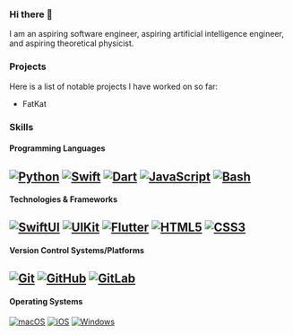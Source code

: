 ### Hi there 👋
I am an aspiring software engineer, aspiring artificial intelligence engineer, and aspiring theoretical physicist.

### Projects
Here is a list of notable projects I have worked on so far:
- FatKat

### Skills
#### Programming Languages
[![Python](https://img.shields.io/badge/-Python-black?logo=python&style=for-the-badge)](https://www.python.org)
[![Swift](https://img.shields.io/badge/-Swift-black?logo=swift&style=for-the-badge)](https://www.swift.org)
[![Dart](https://img.shields.io/badge/-Dart-black?logo=dart&style=for-the-badge)](https://www.dart.dev)
[![JavaScript](https://img.shields.io/badge/-JavaScript-black?logo=javascript&style=for-the-badge)](https://developer.mozilla.org/en-US/docs/Web/JavaScript)
[![Bash](https://img.shields.io/badge/-Bash-black?logo=gnu-bash&style=for-the-badge)](https://www.gnu.org/software/bash/)
--
#### Technologies & Frameworks
[![SwiftUI](https://img.shields.io/badge/-SwiftUI-black?logo=swiftui&style=for-the-badge)](https://developer.apple.com/xcode/swiftui)
[![UIKit](https://img.shields.io/badge/-UIKit-black?logo=uikit&style=for-the-badge)](https://getuikit.com)
[![Flutter](https://img.shields.io/badge/-Flutter-black?logo=flutter&style=for-the-badge)](https://flutter.dev)
[![HTML5](https://img.shields.io/badge/-HTML5-black?logo=html5&style=for-the-badge)](https://html.spec.whatwg.org)
[![CSS3](https://img.shields.io/badge/-CSS3-black?logo=css3&style=for-the-badge)](https://www.css3.com)
--

#### Version Control Systems/Platforms
[![Git](https://img.shields.io/badge/-Git-black?logo=git&style=for-the-badge)](https://git-scm.com)
[![GitHub](https://img.shields.io/badge/-GitHub-black?logo=github&style=for-the-badge)](https://github.com)
[![GitLab](https://img.shields.io/badge/-GitLab-black?logo=gitlab&style=for-the-badge)](https://about.gitlab.com)
--

#### Operating Systems
[![macOS](https://img.shields.io/badge/-macOS-black?logo=macos&style=for-the-badge)](https://www.apple.com/macos/ventura/)
[![iOS](https://img.shields.io/badge/-iOS-black?logo=ios&style=for-the-badge)](https://www.apple.com/ios/ios-16/)
[![Windows](https://img.shields.io/badge/-Windows-black?logo=windows&style=for-the-badge)](https://www.microsoft.com/en-us/windows/windows-11)
  
<!--
**natSegOS/natSegOS** is a ✨ _special_ ✨ repository because its `README.md` (this file) appears on your GitHub profile.

Here are some ideas to get you started:

- 🔭 I’m currently working on ...
- 🌱 I’m currently learning ...
- 👯 I’m looking to collaborate on ...
- 🤔 I’m looking for help with ...
- 💬 Ask me about ...
- 📫 How to reach me: ...
- 😄 Pronouns: ...
- ⚡ Fun fact: ...
-->

